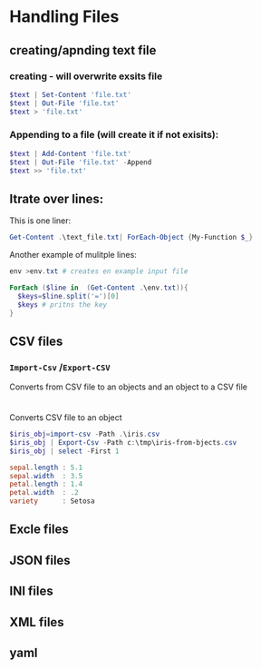 # Handling Files

## creating/apnding text file
### creating - will overwrite exsits file
```powershell
$text | Set-Content 'file.txt'
$text | Out-File 'file.txt'
$text > 'file.txt'
```

### Appending to a file (will create it if not exisits):
```powershell
$text | Add-Content 'file.txt'
$text | Out-File 'file.txt' -Append
$text >> 'file.txt'
```

## Itrate over lines:
This is one liner:
```powershell
Get-Content .\text_file.txt| ForEach-Object {My-Function $_} 
```
Another example of mulitple lines: 
```powershell
env >env.txt # creates en example input file

ForEach ($line in  (Get-Content .\env.txt)){
  $keys=$line.split('=')[0]
  $keys # pritns the key
}
```

## CSV files
### ```Import-Csv``` /```Export-CSV```
Converts from CSV file to an objects and an object to a CSV file
```powershell

```

###
Converts CSV file to an object
```powershell
$iris_obj=import-csv -Path .\iris.csv
$iris_obj | Export-Csv -Path c:\tmp\iris-from-bjects.csv
$iris_obj | select -First 1

sepal.length : 5.1
sepal.width  : 3.5
petal.length : 1.4
petal.width  : .2
variety      : Setosa
```

## Excle files

## JSON files

## INI files

## XML files

## yaml


